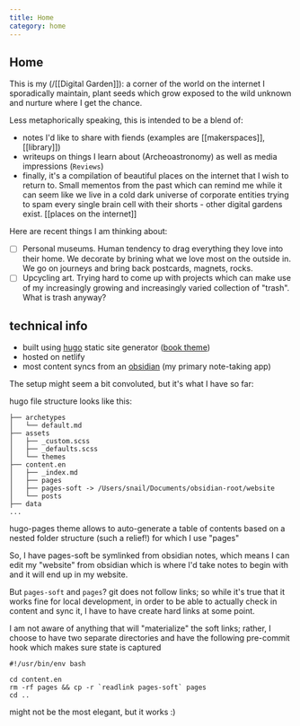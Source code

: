 ```yaml
---
title: Home
category: home
---
```

## Home 

This is my (/[[Digital Garden]]): a corner of the world on the internet I sporadically maintain, plant seeds which grow exposed to the wild unknown and nurture where I get the chance.

Less metaphorically speaking, this is intended to be a blend of:
* notes I'd like to share with fiends (examples are [[makerspaces]], [[library]])
* writeups on things I learn about (Archeoastronomy) as well as media impressions (`Reviews`)
* finally, it's a compilation of beautiful places on the internet that I wish to return to. Small mementos from the past which can remind me while it can seem like we live in a cold dark universe of corporate entities trying to spam every single brain cell with their shorts - other digital gardens exist. [[places on the internet]]

Here are recent things I am thinking about:

- [ ]  Personal museums. Human tendency to drag everything they love into their home. We decorate by brining what we love most on the outside in. We go on journeys and bring back postcards, magnets, rocks.
- [ ] Upcycling art. Trying hard to come up with projects which can make use of my increasingly growing and increasingly varied collection of "trash". What is trash anyway?

## technical info
* built using [hugo](https://gohugo.io/) static site generator ([book theme](https://themes.gohugo.io/themes/hugo-book/))
* hosted on netlify
* most content syncs from an [obsidian](https://obsidian.md/) (my primary note-taking app) 

The setup might seem a bit convoluted, but it's what I have so far:

hugo file structure looks like this:
```
├── archetypes
│   └── default.md
├── assets
│   ├── _custom.scss
│   ├── _defaults.scss
│   └── themes
├── content.en
│   ├── _index.md
│   ├── pages
│   ├── pages-soft -> /Users/snail/Documents/obsidian-root/website
│   └── posts
├── data
...

```

hugo-pages theme allows to auto-generate a table of contents based on a nested folder structure (such a relief!) for which I use "pages"

So, I have pages-soft be symlinked from obsidian notes, which means I can edit my "website" from obsidian which is where I'd take notes to begin with and it will end up in my website.

But `pages-soft` and `pages`?
git does not follow links; so while it's true that it works fine for local development, in order to be able to actually check in content and sync it, I have to have create hard links at some point.

I am not aware of anything that will "materialize" the soft links; rather, I choose to have two separate directories and have the following pre-commit hook which makes sure state is captured

```
#!/usr/bin/env bash

cd content.en
rm -rf pages && cp -r `readlink pages-soft` pages
cd ..
```

might not be the most elegant, but it works :)